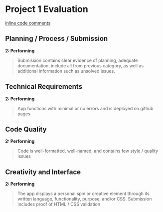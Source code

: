 # Project 1 Evaluation

[inline code comments](https://github.com/Tchase44/Simon-project1/pull/2/files)

## Planning / Process / Submission

**2: Performing**
> Submission contains clear evidence of planning, adequate documentation, include all from previous category, as well as additional information such as unsolved issues.

## Technical Requirements

**2: Performing**
> App functions with minimal or no errors and is deployed on github pages

## Code Quality

**2: Performing**
> Code is well-formatted, well-named, and contains few style / quality issues

## Creativity and Interface

**2: Performing**
> The app displays a personal spin or creative element through its written language, functionality, purpose, and/or CSS. Submission includes proof of HTML / CSS validation
